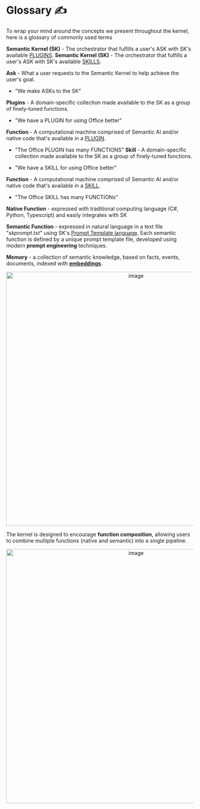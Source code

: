 # Glossary ✍

To wrap your mind around the concepts we present throughout the kernel, here is a glossary of
commonly used terms

**Semantic Kernel (SK)** - The orchestrator that fulfills a user's ASK with SK's available [PLUGINS](PLUGINS.md).
**Semantic Kernel (SK)** - The orchestrator that fulfills a user's ASK with SK's available [SKILLS](SKILLS.md).

**Ask** - What a user requests to the Semantic Kernel to help achieve the user's goal.

- "We make ASKs to the SK"

**Plugins** - A domain-specific collection made available to the SK as a group of finely-tuned functions.

- "We have a PLUGIN for using Office better"

**Function** - A computational machine comprised of Semantic AI and/or native code that's available in a [PLUGIN](PLUGINS.md).

- "The Office PLUGIN has many FUNCTIONS"
**Skill** - A domain-specific collection made available to the SK as a group of finely-tuned functions.

- "We have a SKILL for using Office better"

**Function** - A computational machine comprised of Semantic AI and/or native code that's available in a [SKILL](SKILLS.md).

- "The Office SKILL has many FUNCTIONs"

**Native Function** - expressed with traditional computing language (C#, Python, Typescript)
and easily integrates with SK

**Semantic Function** - expressed in natural language in a text file "*skprompt.txt*" using SK's
[Prompt Template language](PROMPT_TEMPLATE_LANGUAGE.md).
Each semantic function is defined by a unique prompt template file, developed using modern
**prompt engineering** techniques.

**Memory** - a collection of semantic knowledge, based on facts, events, documents, indexed with **[embeddings](EMBEDDINGS.md)**.

<p align="center">
<img width="682" alt="image" src="https://user-images.githubusercontent.com/371009/221690406-caaff98e-87b5-40b7-9c58-cfa9623789b5.png">
</p>

The kernel is designed to encourage **function composition**, allowing users to combine multiple functions
(native and semantic) into a single pipeline.

<p align="center">
<img width="682" alt="image" src="https://user-images.githubusercontent.com/371009/221690156-3f90a8c9-ef90-46f7-a097-beb483656e97.png">
</p>
